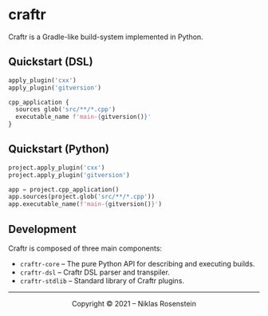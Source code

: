 # craftr

Craftr is a Gradle-like build-system implemented in Python.

## Quickstart (DSL)

```py
apply_plugin('cxx')
apply_plugin('gitversion')

cpp_application {
  sources glob('src/**/*.cpp')
  executable_name f'main-{gitversion()}'
}
```

## Quickstart (Python)

```py
project.apply_plugin('cxx')
project.apply_plugin('gitversion')

app = project.cpp_application()
app.sources(project.glob('src/**/*.cpp'))
app.executable_name(f'main-{gitversion()}')
```

## Development

Craftr is composed of three main components:

* `craftr-core` &ndash; The pure Python API for describing and executing builds.
* `craftr-dsl` &ndash; Craftr DSL parser and transpiler.
* `craftr-stdlib` &ndash; Standard library of Craftr plugins.

---

<p align="center">Copyright &copy; 2021 &ndash; Niklas Rosenstein</p>
